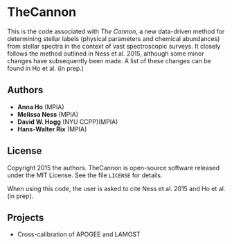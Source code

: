 TheCannon
=========

This is the code associated with *The Cannon*, a new data-driven method for 
determining stellar labels (physical parameters and chemical abundances) from
stellar spectra in the context of vast spectroscopic surveys. It closely 
follows the method outlined in Ness et al. 2015, although some minor changes 
have subsequently been made. A list of these changes can be found in Ho et al. 
(in prep.)   

Authors
-------

* **Anna Ho** (MPIA)
* **Melissa Ness** (MPIA)
* **David W. Hogg** (NYU CCPP)(MPIA)
* **Hans-Walter Rix** (MPIA)

License
-------

Copyright 2015 the authors. TheCannon is open-source software released under 
the MIT License. See the file ``LICENSE`` for details.

When using this code, the user is asked to cite Ness et al. 2015 and 
Ho et al. (in prep). 

Projects
--------

* Cross-calibration of APOGEE and LAMOST

